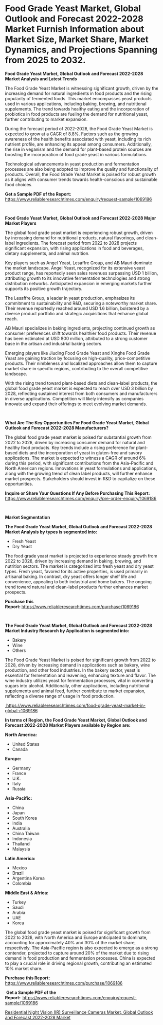 <p><h1>Food Grade Yeast Market, Global Outlook and Forecast 2022-2028 Market Furnish Information about Market Size, Market Share, Market Dynamics, and Projections Spanning from 2025 to 2032.</h1></p><p><strong>Food Grade Yeast Market, Global Outlook and Forecast 2022-2028 Market Analysis and Latest Trends</strong></p>
<p><p>The Food Grade Yeast Market is witnessing significant growth, driven by the increasing demand for natural ingredients in food products and the rising popularity of fermented foods. This market encompasses yeast products used in various applications, including baking, brewing, and nutritional supplements. The trend towards healthy eating and the incorporation of probiotics in food products are fueling the demand for nutritional yeast, further contributing to market expansion.</p><p>During the forecast period of 2022-2028, the Food Grade Yeast Market is expected to grow at a CAGR of 8.8%. Factors such as the growing awareness of the health benefits associated with yeast, including its rich nutrient profile, are enhancing its appeal among consumers. Additionally, the rise in veganism and the demand for plant-based protein sources are boosting the incorporation of food grade yeast in various formulations.</p><p>Technological advancements in yeast production and fermentation processes are also being adopted to improve the quality and functionality of products. Overall, the Food Grade Yeast Market is poised for robust growth as it aligns with consumer trends towards health-conscious and sustainable food choices.</p></p>
<p><strong>Get a Sample PDF of the Report:&nbsp;</strong> <a href="https://www.reliableresearchtimes.com/enquiry/request-sample/1069186?utm_campaign=2643&utm_medium=2&utm_source=Github&utm_content=ia&utm_term=21032025&utm_id=food-grade-yeast-market-global-outlook-and-forecast-2022-2028">https://www.reliableresearchtimes.com/enquiry/request-sample/1069186</a></p>
<p>&nbsp;</p>
<p><strong>Food Grade Yeast Market, Global Outlook and Forecast 2022-2028 Major Market Players</strong></p>
<p><p>The global food grade yeast market is experiencing robust growth, driven by increasing demand for nutritional products, natural flavorings, and clean-label ingredients. The forecast period from 2022 to 2028 projects significant expansion, with rising applications in food and beverages, dietary supplements, and animal nutrition.</p><p>Key players such as Angel Yeast, Lesaffre Group, and AB Mauri dominate the market landscape. Angel Yeast, recognized for its extensive yeast product range, has reportedly seen sales revenues surpassing USD 1 billion, attributing growth to its innovative fermentation technologies and strong distribution networks. Anticipated expansion in emerging markets further supports its positive growth trajectory.</p><p>The Lesaffre Group, a leader in yeast production, emphasizes its commitment to sustainability and R&D, securing a noteworthy market share. Their revenue reportedly reached around USD 1.6 billion, bolstered by a diverse product portfolio and strategic acquisitions that enhance global reach.</p><p>AB Mauri specializes in baking ingredients, projecting continued growth as consumer preferences shift towards healthier food products. Their revenue has been estimated at USD 800 million, attributed to a strong customer base in the artisan and industrial baking sectors.</p><p>Emerging players like Jiuding Food Grade Yeast and Xinghe Food Grade Yeast are gaining traction by focusing on high-quality, price-competitive products. Their nimbleness and localized approaches allow them to capture market share in specific regions, contributing to the overall competitive landscape.</p><p>With the rising trend toward plant-based diets and clean-label products, the global food grade yeast market is expected to reach over USD 3 billion by 2028, reflecting sustained interest from both consumers and manufacturers in diverse applications. Competition will likely intensify as companies innovate and expand their offerings to meet evolving market demands.</p></p>
<p>&nbsp;</p>
<p><strong>What Are The Key Opportunities For Food Grade Yeast Market, Global Outlook and Forecast 2022-2028 Manufacturers?</strong></p>
<p><p>The global food grade yeast market is poised for substantial growth from 2022 to 2028, driven by increasing consumer demand for natural and healthy food products. Key trends include a rising preference for plant-based diets and the incorporation of yeast in gluten-free and savory applications. The market is expected to witness a CAGR of around 6% during this period, with significant contributions from the Asia-Pacific and North American regions. Innovations in yeast formulations and applications, along with the growing trend of clean label products, will further enhance market prospects. Stakeholders should invest in R&D to capitalize on these opportunities.</p></p>
<p><strong>Inquire or Share Your Questions If Any Before Purchasing This Report:</strong> <a href="https://www.reliableresearchtimes.com/enquiry/pre-order-enquiry/1069186?utm_campaign=2643&utm_medium=2&utm_source=Github&utm_content=ia&utm_term=21032025&utm_id=food-grade-yeast-market-global-outlook-and-forecast-2022-2028">https://www.reliableresearchtimes.com/enquiry/pre-order-enquiry/1069186</a></p>
<p>&nbsp;</p>
<p><strong>Market Segmentation</strong></p>
<p><strong>The Food Grade Yeast Market, Global Outlook and Forecast 2022-2028 Market Analysis by types is segmented into:</strong></p>
<p><ul><li>Fresh Yeast</li><li>Dry Yeast</li></ul></p>
<p><p>The food grade yeast market is projected to experience steady growth from 2022 to 2028, driven by increasing demand in baking, brewing, and nutrition sectors. The market is categorized into fresh yeast and dry yeast types. Fresh yeast, favored for its active properties, is used primarily in artisanal baking. In contrast, dry yeast offers longer shelf life and convenience, appealing to both industrial and home bakers. The ongoing trend toward natural and clean-label products further enhances market prospects.</p></p>
<p><strong>Purchase this Report:&nbsp;</strong><a href="https://www.reliableresearchtimes.com/purchase/1069186?utm_campaign=2643&utm_medium=2&utm_source=Github&utm_content=ia&utm_term=21032025&utm_id=food-grade-yeast-market-global-outlook-and-forecast-2022-2028">https://www.reliableresearchtimes.com/purchase/1069186</a></p>
<p>&nbsp;</p>
<p><strong>The Food Grade Yeast Market, Global Outlook and Forecast 2022-2028 Market Industry Research by Application is segmented into:</strong></p>
<p><ul><li>Bakery</li><li>Wine</li><li>Others</li></ul></p>
<p><p>The Food Grade Yeast Market is poised for significant growth from 2022 to 2028, driven by increasing demand in applications such as bakery, wine production, and other food industries. In the bakery sector, yeast is essential for fermentation and leavening, enhancing texture and flavor. The wine industry utilizes yeast for fermentation processes, vital in converting sugars into alcohol. Additionally, other applications, including nutritional supplements and animal feed, further contribute to market expansion, reflecting a diverse range of usage in food production.</p></p>
<p><a href="https://www.reliableresearchtimes.com/food-grade-yeast-market-in-global-r1069186?utm_campaign=2643&utm_medium=2&utm_source=Github&utm_content=ia&utm_term=21032025&utm_id=food-grade-yeast-market-global-outlook-and-forecast-2022-2028">&nbsp;https://www.reliableresearchtimes.com/food-grade-yeast-market-in-global-r1069186</a></p>
<p><strong>In terms of Region, the Food Grade Yeast Market, Global Outlook and Forecast 2022-2028 Market Players available by Region are:</strong></p>
<p>
    <p> <strong> North America: </strong>
        <ul>
            <li>United States</li>
            <li>Canada</li>
        </ul>
        </p> 
    <p> <strong> Europe: </strong>
        <ul>
            <li>Germany</li>
            <li>France</li>
            <li>U.K.</li>
            <li>Italy</li>
            <li>Russia</li>
        </ul>
        </p> 
    <p> <strong> Asia-Pacific: </strong>
        <ul>
            <li>China</li>
            <li>Japan</li>
            <li>South Korea</li>
            <li>India</li>
            <li>Australia</li>
            <li>China Taiwan</li>
            <li>Indonesia</li>
            <li>Thailand</li>
            <li>Malaysia</li>
        </ul>
        </p> 
    <p> <strong> Latin America: </strong>
        <ul>
            <li>Mexico</li>
            <li>Brazil</li>
            <li>Argentina Korea</li>
            <li>Colombia</li>
        </ul>
        </p> 
    <p> <strong> Middle East & Africa: </strong>
        <ul>
            <li>Turkey</li>
            <li>Saudi</li>
            <li>Arabia</li>
            <li>UAE</li>
            <li>Korea</li>
        </ul>
    </p>
    </p>
<p><p>The global food grade yeast market is poised for significant growth from 2022 to 2028, with North America and Europe anticipated to dominate, accounting for approximately 40% and 30% of the market share, respectively. The Asia-Pacific region is also expected to emerge as a strong contender, projected to capture around 20% of the market due to rising demand in food production and fermentation processes. China is expected to play a crucial role in driving regional growth, contributing an estimated 10% market share.</p></p>
<p><strong>Purchase this Report: </strong><a href="https://www.reliableresearchtimes.com/purchase/1069186?utm_campaign=2643&utm_medium=2&utm_source=Github&utm_content=ia&utm_term=21032025&utm_id=food-grade-yeast-market-global-outlook-and-forecast-2022-2028">https://www.reliableresearchtimes.com/purchase/1069186</a></p>
<p>&nbsp;<strong>Get a Sample PDF of the Report:&nbsp;&nbsp;</strong><a href="https://www.reliableresearchtimes.com/enquiry/request-sample/1069186?utm_campaign=2643&utm_medium=2&utm_source=Github&utm_content=ia&utm_term=21032025&utm_id=food-grade-yeast-market-global-outlook-and-forecast-2022-2028">https://www.reliableresearchtimes.com/enquiry/request-sample/1069186</a></p>
<p><strong></strong></p>
<p><p><a href="https://github.com/dolorespeddico90/Market-Research-Report-List-1/blob/main/residential-night-vision-ir-surveillance-cameras-market-global-outlook-and-forecast-2022-2028-market.md?utm_campaign=2643&utm_medium=2&utm_source=Github&utm_content=ia&utm_term=21032025&utm_id=food-grade-yeast-market-global-outlook-and-forecast-2022-2028">Residential Night Vision (IR) Surveillance Cameras Market, Global Outlook and Forecast 2022-2028 Market</a></p></p>